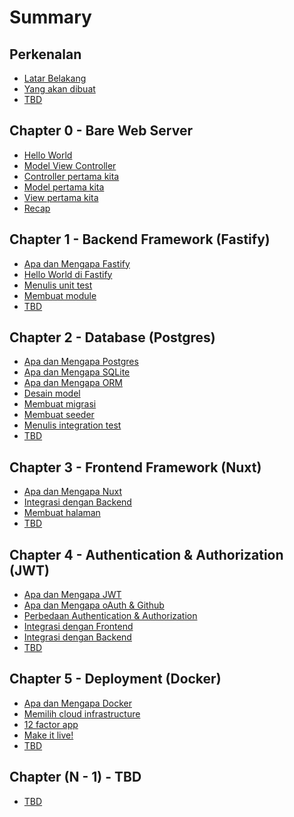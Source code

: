 # Summary

## Perkenalan
- [Latar Belakang](README.md)
- [Yang akan dibuat](START.md)
- [TBD]()

## Chapter 0 - Bare Web Server

- [Hello World](chapter-0/README.md)
- [Model View Controller](chapter-0/mvc.md)
- [Controller pertama kita](chapter-0/controller.md)
- [Model pertama kita](chapter-0/model.md)
- [View pertama kita](chapter-0/view.md)
- [Recap](chapter-0/recap.md)

## Chapter 1 - Backend Framework (Fastify)

- [Apa dan Mengapa Fastify]()
- [Hello World di Fastify]()
- [Menulis unit test]()
- [Membuat module]()
- [TBD]()

## Chapter 2 - Database (Postgres)

- [Apa dan Mengapa Postgres]()
- [Apa dan Mengapa SQLite]()
- [Apa dan Mengapa ORM]()
- [Desain model]()
- [Membuat migrasi]()
- [Membuat seeder]()
- [Menulis integration test]()
- [TBD]()

## Chapter 3 - Frontend Framework (Nuxt)

- [Apa dan Mengapa Nuxt]()
- [Integrasi dengan Backend]()
- [Membuat halaman]()
- [TBD]()

## Chapter 4 - Authentication & Authorization (JWT)

- [Apa dan Mengapa JWT]()
- [Apa dan Mengapa oAuth & Github]()
- [Perbedaan Authentication & Authorization]()
- [Integrasi dengan Frontend]()
- [Integrasi dengan Backend]()
- [TBD]()

## Chapter 5 - Deployment (Docker)

- [Apa dan Mengapa Docker]()
- [Memilih cloud infrastructure]()
- [12 factor app]()
- [Make it live!]()
- [TBD]()

## Chapter (N - 1) - TBD
- [TBD]()
